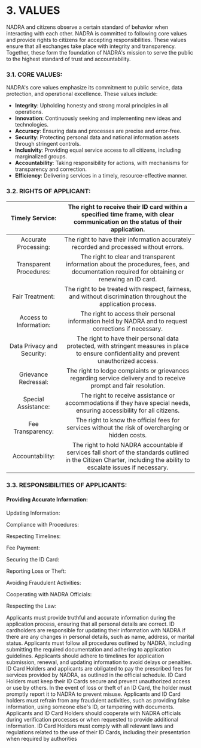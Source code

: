 # 3. VALUES 

NADRA and citizens observe a certain standard of behavior when interacting with each other. NADRA is committed to following core values and provide rights to citizens for accepting responsibilities. These values ensure that all exchanges take place with integrity and transparency. Together, these form the foundation of NADRA's mission to serve the public to the highest standard of trust and accountability.

### 3.1. CORE VALUES:

NADRA's core values emphasize its commitment to public service, data protection, and operational excellence. These values include:

- **Integrity**: Upholding honesty and strong moral principles in all operations.
- **Innovation**: Continuously seeking and implementing new ideas and technologies.
- **Accuracy**: Ensuring data and processes are precise and error-free.
- **Security**: Protecting personal data and national information assets through stringent controls.
- **Inclusivity**: Providing equal service access to all citizens, including marginalized groups.
- **Accountability**: Taking responsibility for actions, with mechanisms for transparency and correction.
- **Efficiency**: Delivering services in a timely, resource-effective manner.


### 3.2. RIGHTS OF APPLICANT: 

| Timely Service: | The right to receive their ID card within a specified time frame, with clear communication on the status of their application. |
| :--: | :--: |
| Accurate Processing: | The right to have their information accurately recorded and processed without errors. |
| Transparent Procedures: | The right to clear and transparent information about the procedures, fees, and documentation required for obtaining or renewing an ID card. |
| Fair Treatment: | The right to be treated with respect, fairness, and without discrimination throughout the application process. |
| Access to Information: | The right to access their personal information held by NADRA and to request corrections if necessary. |
| Data Privacy and Security: | The right to have their personal data protected, with stringent measures in place to ensure confidentiality and prevent unauthorized access. |
| Grievance Redressal: | The right to lodge complaints or grievances regarding service delivery and to receive prompt and fair resolution. |
| Special Assistance: | The right to receive assistance or accommodations if they have special needs, ensuring accessibility for all citizens. |
| Fee Transparency: | The right to know the official fees for services without the risk of overcharging or hidden costs. |
| Accountability: | The right to hold NADRA accountable if services fall short of the standards outlined in the Citizen Charter, including the ability to escalate issues if necessary. |

### 3.3. RESPONSIBILITIES OF APPLICANTS: 

#### Providing Accurate Information:

Updating Information:

Compliance with Procedures:

Respecting Timelines:

Fee Payment:

Securing the ID Card:

Reporting Loss or Theft:

Avoiding Fraudulent Activities:

Cooperating with NADRA Officials:

Respecting the Law:

Applicants must provide truthful and accurate information during the application process, ensuring that all personal details are correct.
ID cardholders are responsible for updating their information with NADRA if there are any changes in personal details, such as name, address, or marital status.
Applicants must follow all procedures outlined by NADRA, including submitting the required documentation and adhering to application guidelines.
Applicants should adhere to timelines for application submission, renewal, and updating information to avoid delays or penalties.
ID Card Holders and applicants are obligated to pay the prescribed fees for services provided by NADRA, as outlined in the official schedule.
ID Card Holders must keep their ID Cards secure and prevent unauthorized access or use by others.
In the event of loss or theft of an ID Card, the holder must promptly report it to NADRA to prevent misuse.
Applicants and ID Card holders must refrain from any fraudulent activities, such as providing false information, using someone else's ID, or tampering with documents.
Applicants and ID Card Holders should cooperate with NADRA officials during verification processes or when requested to provide additional information.
ID Card Holders must comply with all relevant laws and regulations related to the use of their ID Cards, including their presentation when required by authorities